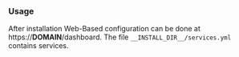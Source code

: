 ### Usage

After installation Web-Based configuration can be done at https://__DOMAIN__/dashboard. 
The file `__INSTALL_DIR__/services.yml` contains services.

